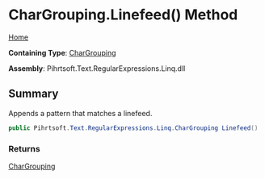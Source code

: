 # CharGrouping\.Linefeed\(\) Method

[Home](../../../../../../README.md)

**Containing Type**: [CharGrouping](../README.md)

**Assembly**: Pihrtsoft\.Text\.RegularExpressions\.Linq\.dll

## Summary

Appends a pattern that matches a linefeed\.

```csharp
public Pihrtsoft.Text.RegularExpressions.Linq.CharGrouping Linefeed()
```

### Returns

[CharGrouping](../README.md)

